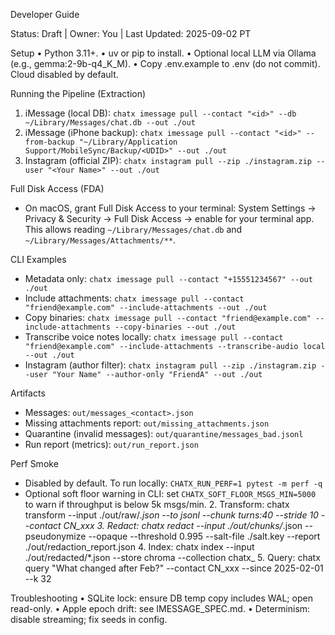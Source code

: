 Developer Guide

Status: Draft | Owner: You | Last Updated: 2025-09-02 PT

Setup
	•	Python 3.11+.
	•	uv or pip to install.
	•	Optional local LLM via Ollama (e.g., gemma:2-9b-q4_K_M).
	•	Copy .env.example to .env (do not commit). Cloud disabled by default.

Running the Pipeline (Extraction)
1.	iMessage (local DB): `chatx imessage pull --contact "<id>" --db ~/Library/Messages/chat.db --out ./out`
2.	iMessage (iPhone backup): `chatx imessage pull --contact "<id>" --from-backup "~/Library/Application Support/MobileSync/Backup/<UDID>" --out ./out`
3.	Instagram (official ZIP): `chatx instagram pull --zip ./instagram.zip --user "<Your Name>" --out ./out`

Full Disk Access (FDA)
- On macOS, grant Full Disk Access to your terminal: System Settings → Privacy & Security → Full Disk Access → enable for your terminal app. This allows reading `~/Library/Messages/chat.db` and `~/Library/Messages/Attachments/**`.

CLI Examples
- Metadata only: `chatx imessage pull --contact "+15551234567" --out ./out`
- Include attachments: `chatx imessage pull --contact "friend@example.com" --include-attachments --out ./out`
- Copy binaries: `chatx imessage pull --contact "friend@example.com" --include-attachments --copy-binaries --out ./out`
- Transcribe voice notes locally: `chatx imessage pull --contact "friend@example.com" --include-attachments --transcribe-audio local --out ./out`
 - Instagram (author filter): `chatx instagram pull --zip ./instagram.zip --user "Your Name" --author-only "FriendA" --out ./out`

Artifacts
- Messages: `out/messages_<contact>.json`
- Missing attachments report: `out/missing_attachments.json`
- Quarantine (invalid messages): `out/quarantine/messages_bad.jsonl`
- Run report (metrics): `out/run_report.json`

Perf Smoke
- Disabled by default. To run locally: `CHATX_RUN_PERF=1 pytest -m perf -q`
- Optional soft floor warning in CLI: set `CHATX_SOFT_FLOOR_MSGS_MIN=5000` to warn if throughput is below 5k msgs/min.
	2.	Transform: chatx transform --input ./out/raw/*.json --to jsonl --chunk turns:40 --stride 10 --contact CN_xxx
	3.	Redact: chatx redact --input ./out/chunks/*.json --pseudonymize --opaque --threshold 0.995 --salt-file ./salt.key --report ./out/redaction_report.json
	4.	Index: chatx index --input ./out/redacted/*.json --store chroma --collection chatx_<contact>
	5.	Query: chatx query "What changed after Feb?" --contact CN_xxx --since 2025-02-01 --k 32

Troubleshooting
	•	SQLite lock: ensure DB temp copy includes WAL; open read-only.
	•	Apple epoch drift: see IMESSAGE_SPEC.md.
	•	Determinism: disable streaming; fix seeds in config.
